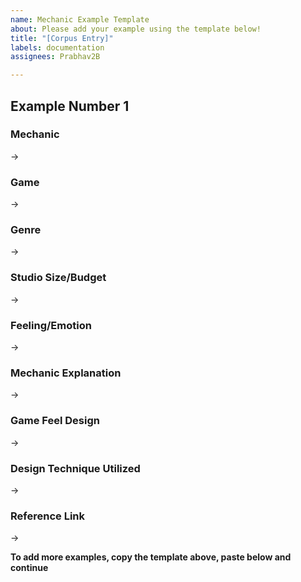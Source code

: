 ```yaml
---
name: Mechanic Example Template
about: Please add your example using the template below!
title: "[Corpus Entry]"
labels: documentation
assignees: Prabhav2B

---
```


## Example Number 1

### Mechanic
->

### Game	
->

### Genre	
->

### Studio Size/Budget	
->

### Feeling/Emotion
->

### Mechanic Explanation 
->

### Game Feel Design 	
->

### Design Technique Utilized 	
->

### Reference Link
->

**To add more examples, copy the template above, paste below and continue**
